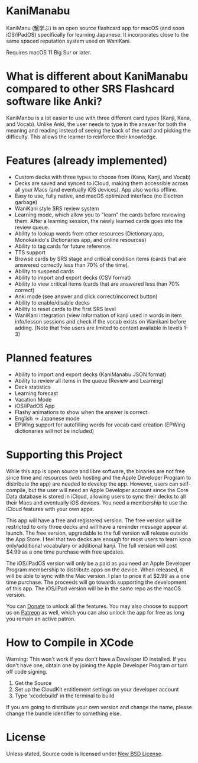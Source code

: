 # KaniManabu
KaniManu (蟹学ぶ) is an open source flashcard app for macOS (and soon iOS/iPadOS) specifically for learning Japanese. It incorporates close to the same spaced reputation system used on WaniKani. 

Requires macOS 11 Big Sur or later.

# What is different about KaniManabu compared to other SRS Flashcard software like Anki?
KaniManbu is a lot easier to use with three different card types (Kanji, Kana, and Vocab). Unlike Anki, the user needs to type in the answer for both the meaning and reading instead of seeing the back of the card and picking the difficulty. This allows the learner to reinforce their knowledge.

# Features (already implemented)
* Custom decks with three types to choose from (Kana, Kanji, and Vocab)
* Decks are saved and synced to iCloud, making them accessible across all your Macs (and eventually iOS devices). App also works offline.
* Easy to use, fully native, and macOS optimized interface (no Electron garbage)
* WaniKani style SRS review system
* Learning mode, which allow you to "learn" the cards before reviewing them. After a learning session, the newly learned cards goes into the review queue.
* Ability to lookup words from other resources (Dictionary.app, Monokakido's Dictionaries app, and online resources)
* Ability to tag cards for future reference.
* TTS support
* Browse cards by SRS stage and critical condition items (cards that are answered correctly less than 70% of the time).
* Ability to suspend cards
* Ability to import and export decks (CSV format)
* Ability to view critical items (cards that are answered less than 70% correct)
* Anki mode (see answer and click correct/incorrect button)
* Ability to enable/disable decks
* Ability to reset cards to the first SRS level
* WaniKani integration (view information of kanji used in words in item info/lesson sessions and check if the vocab exists on Wanikani before adding. (Note that free users are limited to content available in levels 1-3)

# Planned features
* Ability to import and export decks (KaniManabu JSON format)
* Ability to review all items in the queue (Review and Learning)
* Deck statistics
* Learning forecast
* Vacation Mode
* iOS/iPadOS App
* Flashy animations to show when the answer is correct.
* English -> Japanese mode
* EPWing support for autofilling words for vocab card creation (EPWing dictionaries will not be included)


# Supporting this Project
While this app is open source and libre software, the binaries are not free since time and resources (web hosting and the Apple Developer Program to distribute the app) are needed to develop the app. However, users can self-compile, but the user will need an Apple Developer account since the Core Data database is stored in iCloud, allowing users to sync their decks to all their Macs and eventually iOS devices. You need a membership to use the iCloud features with your own apps.

This app will have a free and registered version. The free version will be restricted to only three decks and will have a reminder message appear at launch. The free version, upgradable to the full version will release outside the App Store. I feel that two decks are enough for most users to learn kana only/additional vocabulary or additional kanji. The full version will cost $4.99 as a one time purchase with free updates. 

The iOS/iPadOS version will only be a paid as you need an Apple Developer Program membership to distribute apps on the device. When released, it will be able to sync with the Mac version. I plan to price it at $2.99 as a one time purchase. The proceeds will go towards supporting the development of this app. The iOS/iPad version will be in the same repo as the macOS version.

You can [Donate](https://malupdaterosx.moe/donate/) to unlock all the features. You may also choose to support us on [Patreon](https://www.patreon.com/malupdaterosx) as well, which you can also unlock the app for free as long you remain an active patron. 

# How to Compile in XCode
Warning: This won't work if you don't have a Developer ID installed. If you don't have one, obtain one by joining the Apple Developer Program or turn off code signing.

1. Get the Source
2. Set up the CloudKit entitlement settings on your developer account
2. Type 'xcodebuild' in the terminal to build

If you are going to distribute your own version and change the name, please change the bundle identifier to something else.

# License

Unless stated, Source code is licensed under [New BSD License](https://github.com/Atelier-Shiori/hachidori/blob/master/License.md).
